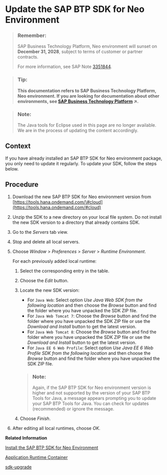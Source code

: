 <!-- loio76143786711e1014839a8273b0e91070 -->

# Update the SAP BTP SDK for Neo Environment

> ### Remember:  
> SAP Business Technology Platform, Neo environment will sunset on **December 31, 2028**, subject to terms of customer or partner contracts.
> 
> For more information, see SAP Note [3351844](https://me.sap.com/notes/3351844).

> ### Tip:  
> **This documentation refers to SAP Business Technology Platform, Neo environment. If you are looking for documentation about other environments, see [SAP Business Technology Platform](https://help.sap.com/viewer/65de2977205c403bbc107264b8eccf4b/Cloud/en-US/6a2c1ab5a31b4ed9a2ce17a5329e1dd8.html "SAP Business Technology Platform (SAP BTP) is an integrated offering comprised of the following technology portfolios: application development; process automation; integration; data, analytics, and enterprise planning; artificial intelligence. The platform offers users the ability to turn data into business value, compose end-to-end business processes, connect entire IT landscapes, and personalize, build and extend SAP applications. This reduces the overall total cost of ownership maintaining SAP landscapes and third-party software across end-to-end business processes.") :arrow_upper_right:.**

> ### Note:  
> The Java tools for Eclipse used in this page are no longer available. We are in the process of updating the content accordingly.



<a name="loio76143786711e1014839a8273b0e91070__section_99A0605EE5EA428BA9426BFFE0BBED42"/>

## Context

If you have already installed an SAP BTP SDK for Neo environment package, you only need to update it regularly. To update your SDK, follow the steps below.



<a name="loio76143786711e1014839a8273b0e91070__section_60CF91400ADD4107B680D1FF955D9489"/>

## Procedure

1.  Download the new SAP BTP SDK for Neo environment version from [https://tools.hana.ondemand.com/\#cloud](https://tools.hana.ondemand.com/#cloud)
2.  Unzip the SDK to a new directory on your local file system. Do not install the new SDK version to a directory that already contains SDK.
3.  Go to the *Servers* tab view.
4.  Stop and delete all local servers.
5.  Choose *Window* \> *Preferences* \> *Server* \> *Runtime Environment*.

    For each previously added local runtime:

    1.  Select the corresponding entry in the table.
    2.  Choose the *Edit* button.
    3.  Locate the new SDK version:

        -   For `Java Web`: Select option *Use Java Web SDK from the following location* and then choose the *Browse* button and find the folder where you have unpacked the SDK ZIP file.
        -   For `Java Web Tomcat 7`: Choose the *Browse* button and find the folder where you have unpacked the SDK ZIP file or use the *Download and Install* button to get the latest version.
        -   For `Java Web Tomcat 8`: Choose the *Browse* button and find the folder where you have unpacked the SDK ZIP file or use the *Download and Install* button to get the latest version.
        -   For `Java EE 6 Web Profile`: Select option *Use Java EE 6 Web Profile SDK from the following location* and then choose the *Browse* button and find the folder where you have unpacked the SDK ZIP file.

        > ### Note:  
        > Again, if the SAP BTP SDK for Neo environment version is higher and not supported by the version of your SAP BTP Tools for Java, a message appears prompting you to update your SAP BTP Tools for Java. You can check for updates \(recommended\) or ignore the message.

    4.  Choose *Finish*.

6.  After editing all local runtimes, choose *OK*.

**Related Information**  


[Install the SAP BTP SDK for Neo Environment](install-the-sap-btp-sdk-for-neo-environment-7613843.md)

[Application Runtime Container](application-runtime-container-7613bd2.md)

[sdk-upgrade](../50-administration-and-ops-neo/sdk-upgrade-44dc673.md "")

